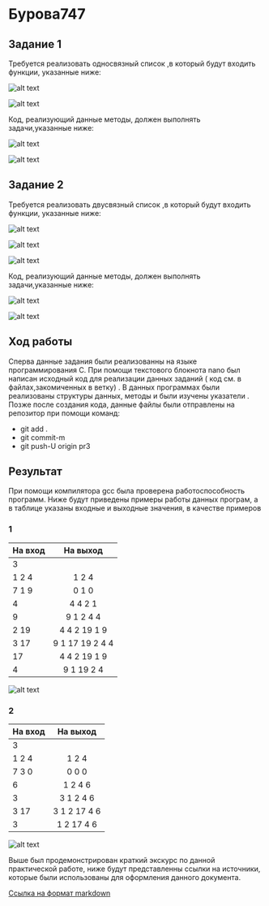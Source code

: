 # **Бурова747**

## **Задание 1**

Требуется реализовать односвязный список ,в который будут входить функции, указанные ниже: 

![alt text](https://pp.userapi.com/c851228/v851228910/ec226/BaBRe2f0Xzc.jpg)

![alt text](https://pp.userapi.com/c851228/v851228910/ec22d/pzsu7lCTTDE.jpg)

Код, реализующий данные методы, должен выполнять задачи,указанные ниже:

![alt text](https://pp.userapi.com/c851228/v851228910/ec234/c-6xaTv6fFw.jpg)

![alt text](https://pp.userapi.com/c850132/v850132802/110b83/yUtUvORAoa0.jpg)

## **Задание 2**

Требуется реализовать двусвязный список ,в который будут входить функции, указанные ниже: 

![alt text](https://pp.userapi.com/c851228/v851228910/ec242/r8f6LMfBBZ0.jpg)

![alt text](https://pp.userapi.com/c851228/v851228910/ec24a/I8xFt-7GOjs.jpg)

![alt text](https://pp.userapi.com/c851228/v851228910/ec251/Gc_y2a7Bbi0.jpg)

Код, реализующий данные методы, должен выполнять задачи,указанные ниже:

![alt text](https://pp.userapi.com/c851228/v851228910/ec258/PvEgVgGIbqA.jpg)

![alt text](https://pp.userapi.com/c851228/v851228910/ec25f/7TYa8IgyMvo.jpg)

## **Ход работы**

Сперва данные задания были реализованны на языке программирования C. При помощи текстового блокнота nano был написан исходный код для реализации данных заданий ( код см. в файлах,закомиченных в ветку) . В данных программах были реализованы структуры данных, методы и были изучены указатели . Позже после создания кода, данные файлы были отправлены на репозитор при помощи команд:

- git add .
- git commit-m
- git push-U origin pr3

## **Результат**

При помощи компилятора gcc была проверена работоспособность программ. Ниже будут приведены примеры работы данных програм, а в таблице указаны входные и выходные значения, в качестве примеров

### **1**

| На вход          | На выход       | 
| -------------    |:--------------:|
| 3                |                |
| 1 2 4            | 1 2 4          |
| 7 1 9            | 0 1 0          |
| 4                | 4 4 2 1        |
| 9                | 9 1 2 4 4      |
| 2 19             | 4 4 2 19 1 9   |
| 3 17             | 9 1 17 19 2 4 4|
| 17               | 4 4 2 19 1 9   |
| 4                | 9 1 19 2 4     |

![alt text](https://pp.userapi.com/c855216/v855216521/bcd6/blm0qWKE5XE.jpg)

### **2**

| На вход          | На выход       | 
| -------------    |:--------------:|
| 3                |                |
| 1 2 4            | 1 2 4          |
| 7 3 0            | 0 0 0          |
| 6                | 1 2 4 6        |
| 3                | 3 1 2 4 6      |
| 3 17             | 3 1 2 17 4 6   |
| 3                | 1 2 17 4 6     |

![alt text](https://pp.userapi.com/c855216/v855216521/bcdd/vY5ki1F5-7E.jpg)

Выше был продемонстрирован краткий экскурс по данной практической работе, ниже будут представленны ссылки на источники, которые были использованы для оформления данного документа.

[Ссылка на формат markdown](https://github.com/adam-p/markdown-here/wiki/Markdown-Cheatsheet)
